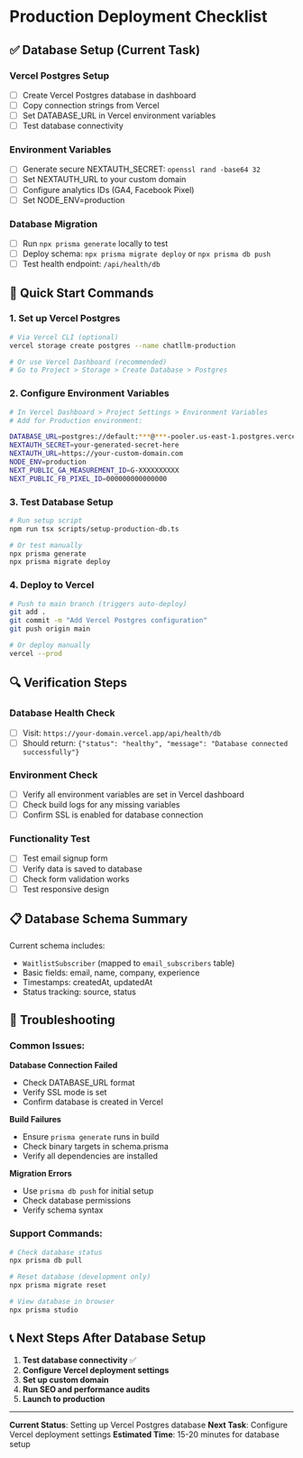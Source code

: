 # Production Deployment Checklist

## ✅ Database Setup (Current Task)

### Vercel Postgres Setup
- [ ] Create Vercel Postgres database in dashboard
- [ ] Copy connection strings from Vercel
- [ ] Set DATABASE_URL in Vercel environment variables
- [ ] Test database connectivity

### Environment Variables
- [ ] Generate secure NEXTAUTH_SECRET: `openssl rand -base64 32`
- [ ] Set NEXTAUTH_URL to your custom domain
- [ ] Configure analytics IDs (GA4, Facebook Pixel)
- [ ] Set NODE_ENV=production

### Database Migration
- [ ] Run `npx prisma generate` locally to test
- [ ] Deploy schema: `npx prisma migrate deploy` or `npx prisma db push`
- [ ] Test health endpoint: `/api/health/db`

## 🚀 Quick Start Commands

### 1. Set up Vercel Postgres
```bash
# Via Vercel CLI (optional)
vercel storage create postgres --name chatllm-production

# Or use Vercel Dashboard (recommended)
# Go to Project > Storage > Create Database > Postgres
```

### 2. Configure Environment Variables
```bash
# In Vercel Dashboard > Project Settings > Environment Variables
# Add for Production environment:

DATABASE_URL=postgres://default:***@***-pooler.us-east-1.postgres.vercel-storage.com:5432/verceldb?sslmode=require
NEXTAUTH_SECRET=your-generated-secret-here
NEXTAUTH_URL=https://your-custom-domain.com
NODE_ENV=production
NEXT_PUBLIC_GA_MEASUREMENT_ID=G-XXXXXXXXXX
NEXT_PUBLIC_FB_PIXEL_ID=000000000000000
```

### 3. Test Database Setup
```bash
# Run setup script
npm run tsx scripts/setup-production-db.ts

# Or test manually
npx prisma generate
npx prisma migrate deploy
```

### 4. Deploy to Vercel
```bash
# Push to main branch (triggers auto-deploy)
git add .
git commit -m "Add Vercel Postgres configuration"
git push origin main

# Or deploy manually
vercel --prod
```

## 🔍 Verification Steps

### Database Health Check
- [ ] Visit: `https://your-domain.vercel.app/api/health/db`
- [ ] Should return: `{"status": "healthy", "message": "Database connected successfully"}`

### Environment Check
- [ ] Verify all environment variables are set in Vercel dashboard
- [ ] Check build logs for any missing variables
- [ ] Confirm SSL is enabled for database connection

### Functionality Test
- [ ] Test email signup form
- [ ] Verify data is saved to database
- [ ] Check form validation works
- [ ] Test responsive design

## 📋 Database Schema Summary

Current schema includes:
- `WaitlistSubscriber` (mapped to `email_subscribers` table)
- Basic fields: email, name, company, experience
- Timestamps: createdAt, updatedAt
- Status tracking: source, status

## 🔧 Troubleshooting

### Common Issues:

**Database Connection Failed**
- Check DATABASE_URL format
- Verify SSL mode is set
- Confirm database is created in Vercel

**Build Failures**
- Ensure `prisma generate` runs in build
- Check binary targets in schema.prisma
- Verify all dependencies are installed

**Migration Errors**
- Use `prisma db push` for initial setup
- Check database permissions
- Verify schema syntax

### Support Commands:
```bash
# Check database status
npx prisma db pull

# Reset database (development only)
npx prisma migrate reset

# View database in browser
npx prisma studio
```

## 📞 Next Steps After Database Setup

1. **Test database connectivity** ✅
2. **Configure Vercel deployment settings**
3. **Set up custom domain**
4. **Run SEO and performance audits**
5. **Launch to production**

---

**Current Status**: Setting up Vercel Postgres database
**Next Task**: Configure Vercel deployment settings
**Estimated Time**: 15-20 minutes for database setup
